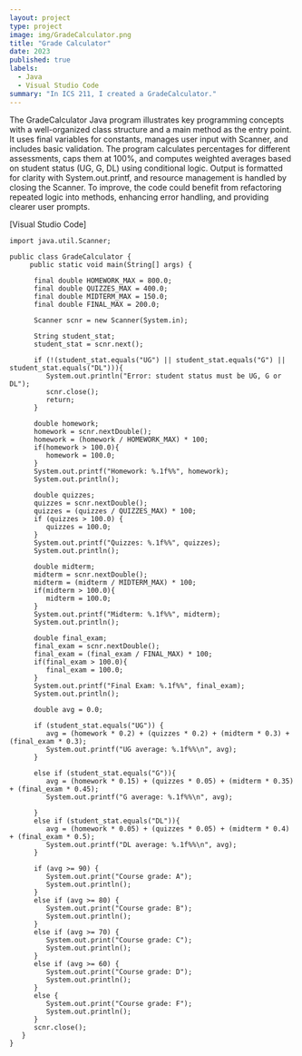 ```yaml
---
layout: project
type: project
image: img/GradeCalculator.png
title: "Grade Calculator"
date: 2023
published: true
labels:
  - Java
  - Visual Studio Code
summary: "In ICS 211, I created a GradeCalculator."
---
```


The GradeCalculator Java program illustrates key programming concepts with a well-organized class structure and a main method as the entry point. It uses final variables for constants, manages user input with Scanner, and includes basic validation. The program calculates percentages for different assessments, caps them at 100%, and computes weighted averages based on student status (UG, G, DL) using conditional logic. Output is formatted for clarity with System.out.printf, and resource management is handled by closing the Scanner. To improve, the code could benefit from refactoring repeated logic into methods, enhancing error handling, and providing clearer user prompts.

[Visual Studio Code]

```
import java.util.Scanner;

public class GradeCalculator {
     public static void main(String[] args) {
      
      final double HOMEWORK_MAX = 800.0;
      final double QUIZZES_MAX = 400.0;
      final double MIDTERM_MAX = 150.0;
      final double FINAL_MAX = 200.0;    
      
      Scanner scnr = new Scanner(System.in);
      
      String student_stat;
      student_stat = scnr.next();
      
      if (!(student_stat.equals("UG") || student_stat.equals("G") || student_stat.equals("DL"))){
         System.out.println("Error: student status must be UG, G or DL");
         scnr.close();
         return;
      }
      
      double homework;
      homework = scnr.nextDouble();
      homework = (homework / HOMEWORK_MAX) * 100;
      if(homework > 100.0){
         homework = 100.0;
      }
      System.out.printf("Homework: %.1f%%", homework);
      System.out.println();
    
      double quizzes;
      quizzes = scnr.nextDouble();
      quizzes = (quizzes / QUIZZES_MAX) * 100;
      if (quizzes > 100.0) {
         quizzes = 100.0;
      }
      System.out.printf("Quizzes: %.1f%%", quizzes);
      System.out.println();
      
      double midterm;
      midterm = scnr.nextDouble();
      midterm = (midterm / MIDTERM_MAX) * 100;
      if(midterm > 100.0){
         midterm = 100.0;
      }
      System.out.printf("Midterm: %.1f%%", midterm);
      System.out.println();
      
      double final_exam;
      final_exam = scnr.nextDouble();
      final_exam = (final_exam / FINAL_MAX) * 100;
      if(final_exam > 100.0){
         final_exam = 100.0;
      }
      System.out.printf("Final Exam: %.1f%%", final_exam);
      System.out.println();
    
      double avg = 0.0;
      
      if (student_stat.equals("UG")) {
         avg = (homework * 0.2) + (quizzes * 0.2) + (midterm * 0.3) + (final_exam * 0.3);
         System.out.printf("UG average: %.1f%%\n", avg);
      }
      
      else if (student_stat.equals("G")){
         avg = (homework * 0.15) + (quizzes * 0.05) + (midterm * 0.35) + (final_exam * 0.45);
         System.out.printf("G average: %.1f%%\n", avg);
         
      }
      else if (student_stat.equals("DL")){
         avg = (homework * 0.05) + (quizzes * 0.05) + (midterm * 0.4) + (final_exam * 0.5);
         System.out.printf("DL average: %.1f%%\n", avg);
      }
    
      if (avg >= 90) {
         System.out.print("Course grade: A");
         System.out.println();
      }
      else if (avg >= 80) {
         System.out.print("Course grade: B");
         System.out.println();
      }
      else if (avg >= 70) {
         System.out.print("Course grade: C");
         System.out.println();
      }
      else if (avg >= 60) {
         System.out.print("Course grade: D");
         System.out.println();
      }
      else {
         System.out.print("Course grade: F");
         System.out.println();
      }
      scnr.close();
   }
}
```

